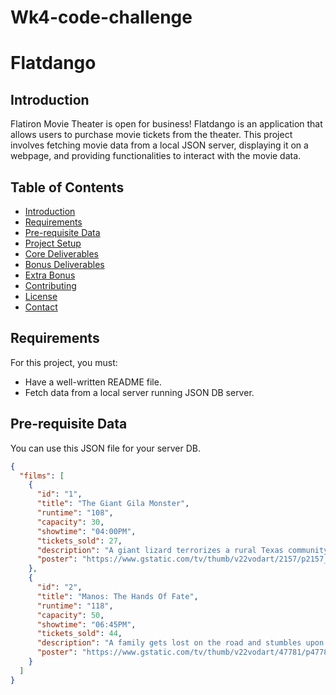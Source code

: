 # Wk4-code-challenge
# Flatdango

## Introduction

Flatiron Movie Theater is open for business! Flatdango is an application that allows users to purchase movie tickets from the theater. This project involves fetching movie data from a local JSON server, displaying it on a webpage, and providing functionalities to interact with the movie data.

## Table of Contents

- [Introduction](#introduction)
- [Requirements](#requirements)
- [Pre-requisite Data](#pre-requisite-data)
- [Project Setup](#project-setup)
- [Core Deliverables](#core-deliverables)
- [Bonus Deliverables](#bonus-deliverables)
- [Extra Bonus](#extra-bonus)
- [Contributing](#contributing)
- [License](#license)
- [Contact](#contact)

## Requirements

For this project, you must:

- Have a well-written README file.
- Fetch data from a local server running JSON DB server.

## Pre-requisite Data

You can use this JSON file for your server DB.

```json
{
  "films": [
    {
      "id": "1",
      "title": "The Giant Gila Monster",
      "runtime": "108",
      "capacity": 30,
      "showtime": "04:00PM",
      "tickets_sold": 27,
      "description": "A giant lizard terrorizes a rural Texas community and a heroic teenager attempts to destroy the creature.",
      "poster": "https://www.gstatic.com/tv/thumb/v22vodart/2157/p2157_v_v8_ab.jpg"
    },
    {
      "id": "2",
      "title": "Manos: The Hands Of Fate",
      "runtime": "118",
      "capacity": 50,
      "showtime": "06:45PM",
      "tickets_sold": 44,
      "description": "A family gets lost on the road and stumbles upon a hidden, underground, devil-worshiping cult led by the fearsome Master and his servant Torgo.",
      "poster": "https://www.gstatic.com/tv/thumb/v22vodart/47781/p47781_v_v8_ac.jpg"
    }
  ]
}
